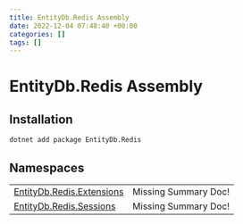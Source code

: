 ```yaml
---
title: EntityDb.Redis Assembly
date: 2022-12-04 07:48:40 +00:00
categories: []
tags: []
---
```


# EntityDb.Redis Assembly
## Installation
```sh
dotnet add package EntityDb.Redis
```
## Namespaces
<table><tr><td><a href='/dotnet/entitydb.redis.extensions'>EntityDb.Redis.Extensions</a></td><td>Missing Summary Doc!</td></tr><tr><td><a href='/dotnet/entitydb.redis.sessions'>EntityDb.Redis.Sessions</a></td><td>Missing Summary Doc!</td></tr></table>
